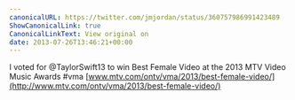 ```yaml
---
canonicalURL: https://twitter.com/jmjordan/status/360757986991423489
ShowCanonicalLink: true
CanonicalLinkText: View original on
date: 2013-07-26T13:46:21+00:00
---
```

I voted for @TaylorSwift13 to win Best Female Video at the 2013 MTV Video Music Awards #vma [www.mtv.com/ontv/vma/2013/best-female-video/](http://www.mtv.com/ontv/vma/2013/best-female-video/)